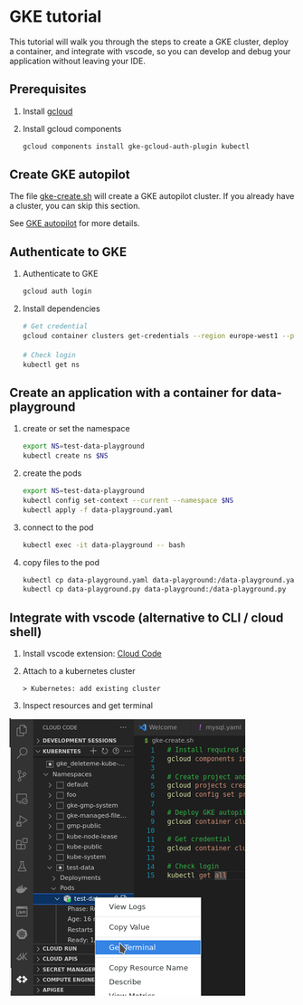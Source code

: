 # GKE tutorial

This tutorial will walk you through the steps to create a GKE cluster, deploy a container, and integrate with vscode,
so you can develop and debug your application without leaving your IDE.

## Prerequisites

1. Install [gcloud](https://cloud.google.com/sdk/docs/install)
1. Install gcloud components

    ```bash
    gcloud components install gke-gcloud-auth-plugin kubectl
    ```

## Create GKE autopilot

The file [gke-create.sh](gke-create.sh) will create a GKE autopilot cluster.
If you already have a cluster, you can skip this section.

See [GKE autopilot](https://cloud.google.com/kubernetes-engine/docs/concepts/autopilot-overview) for more details.

## Authenticate to GKE

1. Authenticate to GKE

    ```bash
    gcloud auth login
    ```

1. Install dependencies

    ```bash
    # Get credential
    gcloud container clusters get-credentials --region europe-west1 --project deleteme-kube-autopilot deleteme-autopilot

    # Check login
    kubectl get ns
    ```

## Create an application with a container for data-playground

1. create or set the namespace

    ```bash
    export NS=test-data-playground
    kubectl create ns $NS
    ```

1. create the pods

    ```bash
    export NS=test-data-playground
    kubectl config set-context --current --namespace $NS
    kubectl apply -f data-playground.yaml
    ```

1. connect to the pod

    ```bash
    kubectl exec -it data-playground -- bash
    ```

1. copy files to the pod

    ```bash
    kubectl cp data-playground.yaml data-playground:/data-playground.yaml
    kubectl cp data-playground.py data-playground:/data-playground.py
    ```

## Integrate with vscode (alternative to CLI / cloud shell)

1. Install vscode extension: [Cloud Code](https://cloud.google.com/code/docs/vscode/install)
1. Attach to a kubernetes cluster

    ```vscode
    > Kubernetes: add existing cluster
    ```

1. Inspect resources and get terminal

![Alt text](docs/images/gke-get-terminal.png)
